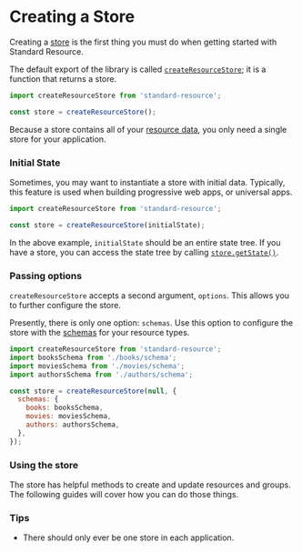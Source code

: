 # Creating a Store

Creating a [store](../glossary.md#store) is the first thing you must do when getting started with Standard Resource.

The default export of the library is called
[`createResourceStore`](../api-reference/create-resource-store.md); it is a function that
returns a store.

```js
import createResourceStore from 'standard-resource';

const store = createResourceStore();
```

Because a store contains all of your [resource data](../glossary.md#resource-data), you only need a single store
for your application.

### Initial State

Sometimes, you may want to instantiate a store with initial data. Typically, this feature is used
when building progressive web apps, or universal apps.

```js
import createResourceStore from 'standard-resource';

const store = createResourceStore(initialState);
```

In the above example, `initialState` should be an entire state tree. If you have a store, you can
access the state tree by calling [`store.getState()`](../api-reference/store.md#getstate).

### Passing options

`createResourceStore` accepts a second argument, `options`. This allows you to further
configure the store.

Presently, there is only one option: `schemas`. Use this option to configure the store with the
[schemas](../glossary.md#schema) for your resource types.

```js
import createResourceStore from 'standard-resource';
import booksSchema from './books/schema';
import moviesSchema from './movies/schema';
import authorsSchema from './authors/schema';

const store = createResourceStore(null, {
  schemas: {
    books: booksSchema,
    movies: moviesSchema,
    authors: authorsSchema,
  },
});
```

### Using the store

The store has helpful methods to create and update resources and groups. The following guides
will cover how you can do those things.

### Tips

* There should only ever be one store in each application.
